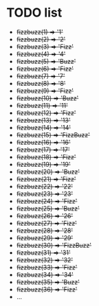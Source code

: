 # TODO list

- ~~fizzbuzz(1) => '1'~~
- ~~fizzbuzz(2) => '2'~~
- ~~fizzbuzz(3) => 'Fizz'~~
- ~~fizzbuzz(4) => '4'~~
- ~~fizzbuzz(5) => 'Buzz'~~
- ~~fizzbuzz(6) => 'Fizz'~~
- ~~fizzbuzz(7) => '7'~~
- ~~fizzbuzz(8) => '8'~~
- ~~fizzbuzz(9) => 'Fizz'~~
- ~~fizzbuzz(10) => 'Buzz'~~
- ~~fizzbuzz(11) => '11'~~
- ~~fizzbuzz(12) => 'Fizz'~~
- ~~fizzbuzz(13) => '13'~~
- ~~fizzbuzz(14) => '14'~~
- ~~fizzbuzz(15) => 'FizzBuzz'~~
- ~~fizzbuzz(16) => '16'~~
- ~~fizzbuzz(17) => '17'~~
- ~~fizzbuzz(18) => 'Fizz'~~
- ~~fizzbuzz(19) => '19'~~
- ~~fizzbuzz(20) => 'Buzz'~~
- ~~fizzbuzz(21) => 'Fizz'~~
- ~~fizzbuzz(22) => '22'~~
- ~~fizzbuzz(23) => '23'~~
- ~~fizzbuzz(24) => 'Fizz'~~
- ~~fizzbuzz(25) => 'Buzz'~~
- ~~fizzbuzz(26) => '26'~~
- ~~fizzbuzz(27) => 'Fizz'~~
- ~~fizzbuzz(28) => '28'~~
- ~~fizzbuzz(29) => '29'~~
- ~~fizzbuzz(30) => 'FizzBuzz'~~
- ~~fizzbuzz(31) => '31'~~
- ~~fizzbuzz(32) => '32'~~
- ~~fizzbuzz(33) => 'Fizz'~~
- ~~fizzbuzz(34) => '34'~~
- ~~fizzbuzz(35) => 'Buzz'~~
- ~~fizzbuzz(36) => 'Fizz'~~
- …
